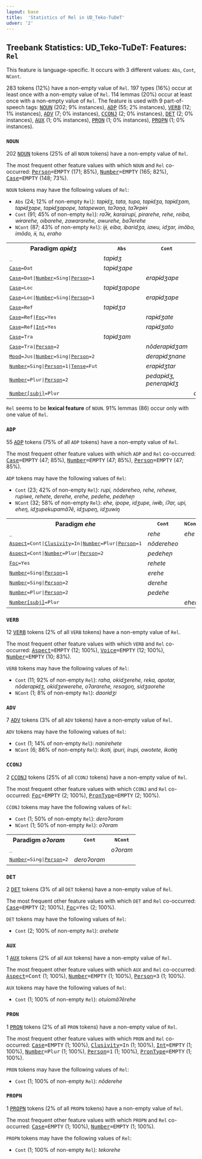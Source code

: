 ```yaml
---
layout: base
title:  'Statistics of Rel in UD_Teko-TuDeT'
udver: '2'
---
```


## Treebank Statistics: UD_Teko-TuDeT: Features: `Rel`

This feature is language-specific.
It occurs with 3 different values: `Abs`, `Cont`, `NCont`.

283 tokens (12%) have a non-empty value of `Rel`.
197 types (16%) occur at least once with a non-empty value of `Rel`.
114 lemmas (20%) occur at least once with a non-empty value of `Rel`.
The feature is used with 9 part-of-speech tags: <tt><a href="eme_tudet-pos-NOUN.html">NOUN</a></tt> (202; 9% instances), <tt><a href="eme_tudet-pos-ADP.html">ADP</a></tt> (55; 2% instances), <tt><a href="eme_tudet-pos-VERB.html">VERB</a></tt> (12; 1% instances), <tt><a href="eme_tudet-pos-ADV.html">ADV</a></tt> (7; 0% instances), <tt><a href="eme_tudet-pos-CCONJ.html">CCONJ</a></tt> (2; 0% instances), <tt><a href="eme_tudet-pos-DET.html">DET</a></tt> (2; 0% instances), <tt><a href="eme_tudet-pos-AUX.html">AUX</a></tt> (1; 0% instances), <tt><a href="eme_tudet-pos-PRON.html">PRON</a></tt> (1; 0% instances), <tt><a href="eme_tudet-pos-PROPN.html">PROPN</a></tt> (1; 0% instances).

### `NOUN`

202 <tt><a href="eme_tudet-pos-NOUN.html">NOUN</a></tt> tokens (25% of all `NOUN` tokens) have a non-empty value of `Rel`.

The most frequent other feature values with which `NOUN` and `Rel` co-occurred: <tt><a href="eme_tudet-feat-Person.html">Person</a></tt><tt>=EMPTY</tt> (171; 85%), <tt><a href="eme_tudet-feat-Number.html">Number</a></tt><tt>=EMPTY</tt> (165; 82%), <tt><a href="eme_tudet-feat-Case.html">Case</a></tt><tt>=EMPTY</tt> (148; 73%).

`NOUN` tokens may have the following values of `Rel`:

* `Abs` (24; 12% of non-empty `Rel`): <em>tapɨdʒ, tata, tupa, tapɨdʒa, tapɨdʒam, tapɨdʒape, tapɨdʒapope, tatapewan, taʔaŋa, taʔɨrpɨrɨ</em>
* `Cont` (91; 45% of non-empty `Rel`): <em>raʔɨr, karairupi, pirarehe, rehe, reiba, wɨrarehe, oibarehe, zawararehe, awurehe, baʔerehe</em>
* `NCont` (87; 43% of non-empty `Rel`): <em>ijɨ, eiba, ibaridʒa, iawu, idʒar, imõbo, imõdo, iɨ, tu, eraho</em>

<table>
  <tr><th>Paradigm <i>apɨdʒ</i></th><th><tt>Abs</tt></th><th><tt>Cont</tt></th><th><tt>NCont</tt></th></tr>
  <tr><td><tt>_</tt></td><td><em>tapɨdʒ</em></td><td></td><td></td></tr>
  <tr><td><tt><tt><a href="eme_tudet-feat-Case.html">Case</a></tt><tt>=Dat</tt></tt></td><td><em>tapɨdʒape</em></td><td></td><td></td></tr>
  <tr><td><tt><tt><a href="eme_tudet-feat-Case.html">Case</a></tt><tt>=Dat</tt>|<tt><a href="eme_tudet-feat-Number.html">Number</a></tt><tt>=Sing</tt>|<tt><a href="eme_tudet-feat-Person.html">Person</a></tt><tt>=1</tt></tt></td><td></td><td><em>erapɨdʒape</em></td><td></td></tr>
  <tr><td><tt><tt><a href="eme_tudet-feat-Case.html">Case</a></tt><tt>=Loc</tt></tt></td><td><em>tapɨdʒapope</em></td><td></td><td></td></tr>
  <tr><td><tt><tt><a href="eme_tudet-feat-Case.html">Case</a></tt><tt>=Loc</tt>|<tt><a href="eme_tudet-feat-Number.html">Number</a></tt><tt>=Sing</tt>|<tt><a href="eme_tudet-feat-Person.html">Person</a></tt><tt>=1</tt></tt></td><td></td><td><em>erapɨdʒape</em></td><td></td></tr>
  <tr><td><tt><tt><a href="eme_tudet-feat-Case.html">Case</a></tt><tt>=Ref</tt></tt></td><td><em>tapɨdʒa</em></td><td></td><td></td></tr>
  <tr><td><tt><tt><a href="eme_tudet-feat-Case.html">Case</a></tt><tt>=Ref</tt>|<tt><a href="eme_tudet-feat-Foc.html">Foc</a></tt><tt>=Yes</tt></tt></td><td></td><td><em>rapɨdʒate</em></td><td></td></tr>
  <tr><td><tt><tt><a href="eme_tudet-feat-Case.html">Case</a></tt><tt>=Ref</tt>|<tt><a href="eme_tudet-feat-Int.html">Int</a></tt><tt>=Yes</tt></tt></td><td></td><td><em>rapɨdʒato</em></td><td></td></tr>
  <tr><td><tt><tt><a href="eme_tudet-feat-Case.html">Case</a></tt><tt>=Tra</tt></tt></td><td><em>tapɨdʒam</em></td><td></td><td></td></tr>
  <tr><td><tt><tt><a href="eme_tudet-feat-Case.html">Case</a></tt><tt>=Tra</tt>|<tt><a href="eme_tudet-feat-Person.html">Person</a></tt><tt>=2</tt></tt></td><td></td><td><em>nõderapɨdʒam</em></td><td></td></tr>
  <tr><td><tt><tt><a href="eme_tudet-feat-Mood.html">Mood</a></tt><tt>=Jus</tt>|<tt><a href="eme_tudet-feat-Number.html">Number</a></tt><tt>=Sing</tt>|<tt><a href="eme_tudet-feat-Person.html">Person</a></tt><tt>=2</tt></tt></td><td></td><td><em>derapɨdʒnane</em></td><td></td></tr>
  <tr><td><tt><tt><a href="eme_tudet-feat-Number.html">Number</a></tt><tt>=Sing</tt>|<tt><a href="eme_tudet-feat-Person.html">Person</a></tt><tt>=1</tt>|<tt><a href="eme_tudet-feat-Tense.html">Tense</a></tt><tt>=Fut</tt></tt></td><td></td><td><em>erapɨdʒtar</em></td><td></td></tr>
  <tr><td><tt><tt><a href="eme_tudet-feat-Number.html">Number</a></tt><tt>=Plur</tt>|<tt><a href="eme_tudet-feat-Person.html">Person</a></tt><tt>=2</tt></tt></td><td></td><td><em>pedapɨdʒ, penerapɨdʒ</em></td><td></td></tr>
  <tr><td><tt><tt><a href="eme_tudet-feat-Number-subj.html">Number[subj]</a></tt><tt>=Plur</tt></tt></td><td></td><td></td><td><em>apɨdʒoŋ</em></td></tr>
</table>

`Rel` seems to be **lexical feature** of `NOUN`. 91% lemmas (86) occur only with one value of `Rel`.

### `ADP`

55 <tt><a href="eme_tudet-pos-ADP.html">ADP</a></tt> tokens (75% of all `ADP` tokens) have a non-empty value of `Rel`.

The most frequent other feature values with which `ADP` and `Rel` co-occurred: <tt><a href="eme_tudet-feat-Case.html">Case</a></tt><tt>=EMPTY</tt> (47; 85%), <tt><a href="eme_tudet-feat-Number.html">Number</a></tt><tt>=EMPTY</tt> (47; 85%), <tt><a href="eme_tudet-feat-Person.html">Person</a></tt><tt>=EMPTY</tt> (47; 85%).

`ADP` tokens may have the following values of `Rel`:

* `Cont` (23; 42% of non-empty `Rel`): <em>rupi, nõdereheo, rehe, rehewe, rupiwe, rehete, derehe, erehe, pedehe, pedeheɲ</em>
* `NCont` (32; 58% of non-empty `Rel`): <em>ehe, ipope, idʒupe, iwɨb, iʔar, upi, eheŋ, idʒupekupamãʔẽ, idʒupeŋ, idʒuwiŋ</em>

<table>
  <tr><th>Paradigm <i>ehe</i></th><th><tt>Cont</tt></th><th><tt>NCont</tt></th></tr>
  <tr><td><tt>_</tt></td><td><em>rehe</em></td><td><em>ehe</em></td></tr>
  <tr><td><tt><tt><a href="eme_tudet-feat-Aspect.html">Aspect</a></tt><tt>=Cont</tt>|<tt><a href="eme_tudet-feat-Clusivity.html">Clusivity</a></tt><tt>=In</tt>|<tt><a href="eme_tudet-feat-Number.html">Number</a></tt><tt>=Plur</tt>|<tt><a href="eme_tudet-feat-Person.html">Person</a></tt><tt>=1</tt></tt></td><td><em>nõdereheo</em></td><td></td></tr>
  <tr><td><tt><tt><a href="eme_tudet-feat-Aspect.html">Aspect</a></tt><tt>=Cont</tt>|<tt><a href="eme_tudet-feat-Number.html">Number</a></tt><tt>=Plur</tt>|<tt><a href="eme_tudet-feat-Person.html">Person</a></tt><tt>=2</tt></tt></td><td><em>pedeheɲ</em></td><td></td></tr>
  <tr><td><tt><tt><a href="eme_tudet-feat-Foc.html">Foc</a></tt><tt>=Yes</tt></tt></td><td><em>rehete</em></td><td></td></tr>
  <tr><td><tt><tt><a href="eme_tudet-feat-Number.html">Number</a></tt><tt>=Sing</tt>|<tt><a href="eme_tudet-feat-Person.html">Person</a></tt><tt>=1</tt></tt></td><td><em>erehe</em></td><td></td></tr>
  <tr><td><tt><tt><a href="eme_tudet-feat-Number.html">Number</a></tt><tt>=Sing</tt>|<tt><a href="eme_tudet-feat-Person.html">Person</a></tt><tt>=2</tt></tt></td><td><em>derehe</em></td><td></td></tr>
  <tr><td><tt><tt><a href="eme_tudet-feat-Number.html">Number</a></tt><tt>=Plur</tt>|<tt><a href="eme_tudet-feat-Person.html">Person</a></tt><tt>=2</tt></tt></td><td><em>pedehe</em></td><td></td></tr>
  <tr><td><tt><tt><a href="eme_tudet-feat-Number-subj.html">Number[subj]</a></tt><tt>=Plur</tt></tt></td><td></td><td><em>eheŋ</em></td></tr>
</table>

### `VERB`

12 <tt><a href="eme_tudet-pos-VERB.html">VERB</a></tt> tokens (2% of all `VERB` tokens) have a non-empty value of `Rel`.

The most frequent other feature values with which `VERB` and `Rel` co-occurred: <tt><a href="eme_tudet-feat-Aspect.html">Aspect</a></tt><tt>=EMPTY</tt> (12; 100%), <tt><a href="eme_tudet-feat-Voice.html">Voice</a></tt><tt>=EMPTY</tt> (12; 100%), <tt><a href="eme_tudet-feat-Number.html">Number</a></tt><tt>=EMPTY</tt> (10; 83%).

`VERB` tokens may have the following values of `Rel`:

* `Cont` (11; 92% of non-empty `Rel`): <em>raha, okidʒerehe, reka, apotar, nõderapɨdʒ, okidʒewerehe, oʔararehe, resagoŋ, sidʒaorehe</em>
* `NCont` (1; 8% of non-empty `Rel`): <em>daorɨdʒi</em>

### `ADV`

7 <tt><a href="eme_tudet-pos-ADV.html">ADV</a></tt> tokens (3% of all `ADV` tokens) have a non-empty value of `Rel`.

`ADV` tokens may have the following values of `Rel`:

* `Cont` (1; 14% of non-empty `Rel`): <em>nanirehete</em>
* `NCont` (6; 86% of non-empty `Rel`): <em>ikotɨ, ipuri, irupi, owotete, ikotɨŋ</em>

### `CCONJ`

2 <tt><a href="eme_tudet-pos-CCONJ.html">CCONJ</a></tt> tokens (25% of all `CCONJ` tokens) have a non-empty value of `Rel`.

The most frequent other feature values with which `CCONJ` and `Rel` co-occurred: <tt><a href="eme_tudet-feat-Foc.html">Foc</a></tt><tt>=EMPTY</tt> (2; 100%), <tt><a href="eme_tudet-feat-PronType.html">PronType</a></tt><tt>=EMPTY</tt> (2; 100%).

`CCONJ` tokens may have the following values of `Rel`:

* `Cont` (1; 50% of non-empty `Rel`): <em>deroʔoram</em>
* `NCont` (1; 50% of non-empty `Rel`): <em>oʔoram</em>

<table>
  <tr><th>Paradigm <i>oʔoram</i></th><th><tt>Cont</tt></th><th><tt>NCont</tt></th></tr>
  <tr><td><tt>_</tt></td><td></td><td><em>oʔoram</em></td></tr>
  <tr><td><tt><tt><a href="eme_tudet-feat-Number.html">Number</a></tt><tt>=Sing</tt>|<tt><a href="eme_tudet-feat-Person.html">Person</a></tt><tt>=2</tt></tt></td><td><em>deroʔoram</em></td><td></td></tr>
</table>

### `DET`

2 <tt><a href="eme_tudet-pos-DET.html">DET</a></tt> tokens (3% of all `DET` tokens) have a non-empty value of `Rel`.

The most frequent other feature values with which `DET` and `Rel` co-occurred: <tt><a href="eme_tudet-feat-Case.html">Case</a></tt><tt>=EMPTY</tt> (2; 100%), <tt><a href="eme_tudet-feat-Foc.html">Foc</a></tt><tt>=Yes</tt> (2; 100%).

`DET` tokens may have the following values of `Rel`:

* `Cont` (2; 100% of non-empty `Rel`): <em>arehete</em>

### `AUX`

1 <tt><a href="eme_tudet-pos-AUX.html">AUX</a></tt> tokens (2% of all `AUX` tokens) have a non-empty value of `Rel`.

The most frequent other feature values with which `AUX` and `Rel` co-occurred: <tt><a href="eme_tudet-feat-Aspect.html">Aspect</a></tt><tt>=Cont</tt> (1; 100%), <tt><a href="eme_tudet-feat-Number.html">Number</a></tt><tt>=EMPTY</tt> (1; 100%), <tt><a href="eme_tudet-feat-Person.html">Person</a></tt><tt>=3</tt> (1; 100%).

`AUX` tokens may have the following values of `Rel`:

* `Cont` (1; 100% of non-empty `Rel`): <em>otuiomãʔẽrehe</em>

### `PRON`

1 <tt><a href="eme_tudet-pos-PRON.html">PRON</a></tt> tokens (2% of all `PRON` tokens) have a non-empty value of `Rel`.

The most frequent other feature values with which `PRON` and `Rel` co-occurred: <tt><a href="eme_tudet-feat-Case.html">Case</a></tt><tt>=EMPTY</tt> (1; 100%), <tt><a href="eme_tudet-feat-Clusivity.html">Clusivity</a></tt><tt>=In</tt> (1; 100%), <tt><a href="eme_tudet-feat-Int.html">Int</a></tt><tt>=EMPTY</tt> (1; 100%), <tt><a href="eme_tudet-feat-Number.html">Number</a></tt><tt>=Plur</tt> (1; 100%), <tt><a href="eme_tudet-feat-Person.html">Person</a></tt><tt>=1</tt> (1; 100%), <tt><a href="eme_tudet-feat-PronType.html">PronType</a></tt><tt>=EMPTY</tt> (1; 100%).

`PRON` tokens may have the following values of `Rel`:

* `Cont` (1; 100% of non-empty `Rel`): <em>nõderehe</em>

### `PROPN`

1 <tt><a href="eme_tudet-pos-PROPN.html">PROPN</a></tt> tokens (2% of all `PROPN` tokens) have a non-empty value of `Rel`.

The most frequent other feature values with which `PROPN` and `Rel` co-occurred: <tt><a href="eme_tudet-feat-Case.html">Case</a></tt><tt>=EMPTY</tt> (1; 100%), <tt><a href="eme_tudet-feat-Number.html">Number</a></tt><tt>=EMPTY</tt> (1; 100%).

`PROPN` tokens may have the following values of `Rel`:

* `Cont` (1; 100% of non-empty `Rel`): <em>tekorehe</em>

